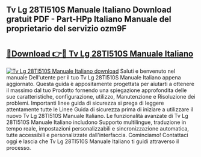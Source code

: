 ## Tv Lg 28Tl510S Manuale Italiano Download gratuit PDF - Part-HPp Italiano Manuale del proprietario del servizio ozm9F

# <h2><a href="http://dfc12mn.blite.top/?on=Tv+Lg+28Tl510S+Manuale+Italiano">🔗Download 👉🔴 Tv Lg 28Tl510S Manuale Italiano</a></h2>

[![Tv Lg 28Tl510S Manuale Italiano download](https://i.imgur.com/lujVjoI.png)](http://dfc12mn.blite.top/?on=Tv+Lg+28Tl510S+Manuale+Italiano)
Saluti e benvenuto nel manuale Dell'utente per il tuo Tv Lg 28Tl510S Manuale Italiano appena aggiornato. Questa guida è appositamente progettata per aiutarti a ottenere il massimo dal tuo Prodotto fornendo una spiegazione approfondita delle sue caratteristiche, configurazione, utilizzo, Manutenzione e Risoluzione dei problemi. Importanti linee guida di sicurezza si prega di leggere attentamente tutte le Linee Guida di sicurezza prima di iniziare a utilizzare il nuovo Tv Lg 28Tl510S Manuale Italiano. Le funzionalità avanzate di Tv Lg 28Tl510S Manuale Italiano includono Supporto multilingue, traduzione in tempo reale, impostazioni personalizzabili e sincronizzazione automatica, tutte accessibili e personalizzate dall'interfaccia. Cominciamo! Contattaci oggi e lascia che Tv Lg 28Tl510S Manuale Italiano ti guidi attraverso il processo.
